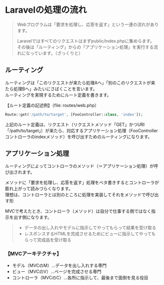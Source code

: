 # Laravelの処理の流れ
> Webプログラムは「要求を処理し、応答を返す」という一連の流れがあります。
>
> Laravelではすべてのリクエストはまずpublic/index.phpに集めらます。
> その後は「ルーティング」からの「アプリケーション処理」を実行する流れになっています。（ざっくりと）

## ルーティング
ルーティングは「このリクエストが来たら処理Aへ」「別のこのリクエストが来たら処理Bへ」みたいにさばくことを言います。  
ルーティングを実現するためにルート定義を書きます。

【ルート定義の記述例】（file: routes/web.php）
```php
Route::get('/path/to/target', [FooController::class, 'index']);
```
上記のルート定義は、リクエスト（リクエストメソッド「GET」かつURI「/path/to/target」）が来たら、対応するアプリケーション処理（FooControllerコントローラのindexメソッド）を呼び出すためのルーティングになります。

## アプリケーション処理
ルーティングによってコントローラのメソッド（＝アプリケーション処理）が呼び出されます。

メソッドに「要求を処理し、応答を返す」処理をベタ書きするとコントローラが膨れ上がって読みづらくなります。  
理想は、コントローラとは別のところに処理を実装してそれをメソッドで呼び出す形

MVCで考えたとき、コントローラ（メソッド）は自分で仕事する側ではなく指示を出す側になります。
> * データの出し入れやモデルに指示してやってもらって結果を受け取る
> * レスポンスするHTMLを完成させるためにビューに指示してやってもらって完成品を受け取る

### 【MVCアーキテクチャ】
* モデル（MVCのM）…データを出し入れする専門
* ビュー（MVCのV）…ページを完成させる専門
* コントローラ（MVCのC）…各所に指示して、最後まで面倒を見る役目

